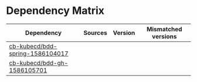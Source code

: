 # Dependency Matrix

Dependency | Sources | Version | Mismatched versions
---------- | ------- | ------- | -------------------
[cb-kubecd/bdd-spring-1586104017](https://github.com/cb-kubecd/bdd-spring-1586104017.git) |  | []() | 
[cb-kubecd/bdd-gh-1586105701](https://github.com/cb-kubecd/bdd-gh-1586105701.git) |  | []() | 
